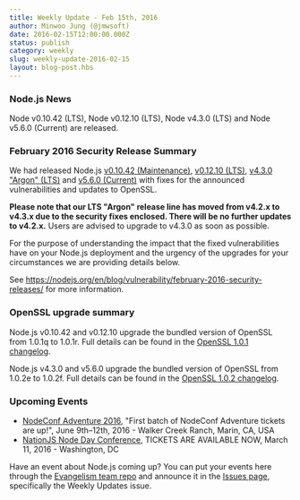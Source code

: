 ```yaml
---
title: Weekly Update - Feb 15th, 2016
author: Minwoo Jung (@jmwsoft)
date: 2016-02-15T12:00:00.000Z
status: publish
category: weekly
slug: weekly-update-2016-02-15
layout: blog-post.hbs
---
```


### Node.js News
Node v0.10.42 (LTS), Node v0.12.10 (LTS), Node v4.3.0 (LTS) and Node v5.6.0 (Current) are released.

### February 2016 Security Release Summary
We had released Node.js [v0.10.42 (Maintenance)](/en/blog/release/v0.10.42/), [v0.12.10 (LTS)](/en/blog/release/v0.12.10/), [v4.3.0 "Argon" (LTS)](/en/blog/release/v4.3.0/) and [v5.6.0 (Current)](/en/blog/release/v5.6.0/) with fixes for the announced vulnerabilities and updates to OpenSSL.

**Please note that our LTS "Argon" release line has moved from v4.2.x to v4.3.x due to the security fixes enclosed. There will be no further updates to v4.2.x.** Users are advised to upgrade to v4.3.0 as soon as possible.

For the purpose of understanding the impact that the fixed vulnerabilities have on your Node.js deployment and the urgency of the upgrades for your circumstances we are providing details below.

See https://nodejs.org/en/blog/vulnerability/february-2016-security-releases/ for more information.

### OpenSSL upgrade summary

Node.js v0.10.42 and v0.12.10 upgrade the bundled version of OpenSSL from 1.0.1q to 1.0.1r. Full details can be found in the [OpenSSL 1.0.1 changelog](https://www.openssl.org/news/cl101.txt).

Node.js v4.3.0 and v5.6.0 upgrade the bundled version of OpenSSL from 1.0.2e to 1.0.2f. Full details can be found in the [OpenSSL 1.0.2 changelog](https://www.openssl.org/news/cl102.txt).

### Upcoming Events

* [NodeConf Adventure 2016](https://ti.to/nodeconf/adventure-2016), "First batch of NodeConf Adventure tickets are up!", June 9th–12th, 2016 - Walker Creek Ranch, Marin, CA, USA
* [NationJS Node Day Conference](http://nationjs.com/), TICKETS ARE AVAILABLE NOW, March 11, 2016 - Washington, DC

Have an event about Node.js coming up? You can put your events here through the [Evangelism team repo](https://github.com/nodejs/evangelism) and announce it in the [Issues page](https://github.com/nodejs/evangelism/issues), specifically the Weekly Updates issue.
